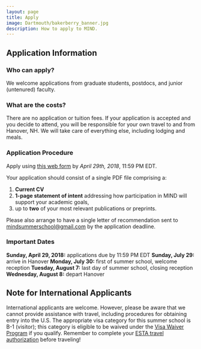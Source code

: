 ```yaml
---
layout: page
title: Apply
image: Dartmouth/bakerberry_banner.jpg
description: How to apply to MIND.
---
```


## Application Information


### Who can apply?
We welcome applications from graduate students, postdocs, and junior (untenured) faculty.

### What are the costs?
There are no application or tuition fees. If your application is accepted and you decide to attend, you will be responsible for your own travel to and from Hanover, NH. We will take care of everything else, including lodging and meals.

### Application Procedure
Apply using [this web form](https://goo.gl/forms/ApAwO77ijKAUCoN23) by *April 29th, 2018*, 11:59 PM EDT.

Your application should consist of a single PDF file comprising a:

1. **Current CV**
2. **1-page statement of intent** addressing how participation in MIND will support your academic goals,
3. up to **two** of your most relevant publications or preprints.

Please also arrange to have a single letter of recommendation sent to [mindsummerschool@gmail.com](mailto:mindsummerschool@gmail.com) by the application deadline.

### Important Dates

**Sunday, April 29, 2018:** applications due by 11:59 PM EDT
**Sunday, July 29:** arrive in Hanover
**Monday, July 30:**  first of summer school, welcome reception
**Tuesday, August 7:**  last day of summer school, closing reception
**Wednesday, August 8:** depart Hanover


## Note for International Applicants
International applicants are welcome. However, please be aware that we cannot provide assistance with travel, including procedures for obtaining entry into the U.S. The appropriate visa category for this summer school is B-1 (visitor); this category is eligible to be waived under the [Visa Waiver Program](https://travel.state.gov/content/visas/en/visit/visa-waiver-program.html) if you qualify. Remember to complete your [ESTA travel authorization](https://esta.cbp.dhs.gov/esta/) before traveling!
